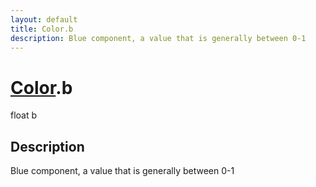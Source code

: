 ```yaml
---
layout: default
title: Color.b
description: Blue component, a value that is generally between 0-1
---
```

# [Color]({{site.url}}/Pages/Reference/Color.html).b

<div class='signature' markdown='1'>
float b
</div>

## Description
Blue component, a value that is generally between 0-1

